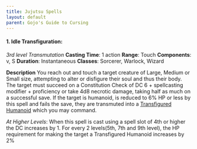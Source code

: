 ```yaml
---
title: Jujutsu Spells
layout: default
parent: Gojo's Guide to Cursing
---
```


#### **1. Idle Transfiguration**:
*3rd level Transmutation*
**Casting Time**: 1 action
**Range**: Touch
**Components**: v, S
**Duration**: Instantaneous
**Classes**: Sorcerer, Warlock, Wizard

**Description**
You reach out and touch a target creature of Large, Medium or Small size, attempting to alter or disfigure their soul and thus their body. The target must succeed on a Constitution Check of DC 6 + spellcasting modifier + proficiency or take 4d8 necrotic damage, taking half as much on a successful save. If the target is humanoid, is reduced to 6% HP or less by this spell and fails the save, they are transmuted into a [Transfigured Humanoid]({{site.baseurl}}/Gojo's%20Guide%20to%20Cursing/creatures/Transfigured%20Humanoid) which you may command.

_At Higher Levels_: When this spell is cast using a spell slot of 4th or higher the DC increases by 1. For every 2 levels(5th, 7th and 9th level), the HP requirement for making the target a Transfigured Humanoid increases by 2%